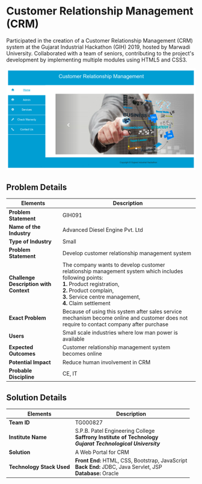 # Customer Relationship Management (CRM)
Participated in the creation of a Customer Relationship Management (CRM) system at the Gujarat Industrial Hackathon (GIH) 2019, hosted by Marwadi University. Collaborated with a team of seniors, contributing to the project's development by implementing multiple modules using HTML5 and CSS3.

![Screenshot](customer-relationship-management.png?raw=true)

## Problem Details
| Elements | Description |
| ----- | ----- |
| **Problem Statement** | GIH091 |
| **Name of the Industry** | Advanced Diesel Engine Pvt. Ltd |
| **Type of Industry** | Small |
| **Problem Statement** | Develop customer relationship management system |
| **Challenge Description with Context** | The company wants to develop customer relationship management system which includes following points:<br>**1.** Product registration,<br>**2.** Product complain,<br>**3.** Service centre management,<br>**4.** Claim settlement |
| **Exact Problem** | Because of using this system after sales service mechanism become online and customer does not require to contact company after purchase |
| **Users** | Small scale industries where low man power is available |
| **Expected Outcomes** | Customer relationship management system becomes online |
| **Potential Impact** | Reduce human involvement in CRM |
| **Probable Discipline** | CE, IT |

## Solution Details
| Elements | Description |
| ----- | ----- |
| **Team ID** | TG000827 |
| **Institute Name** | S.P.B. Patel Engineering College<br>**Saffrony Institute of Technology**<br>***Gujarat Technological University*** |
| **Solution** | A Web Portal for CRM |
| **Technology Stack Used** | **Front End:** HTML, CSS, Bootstrap, JavaScript<br>**Back End:** JDBC, Java Servlet, JSP<br>**Database:** Oracle |
